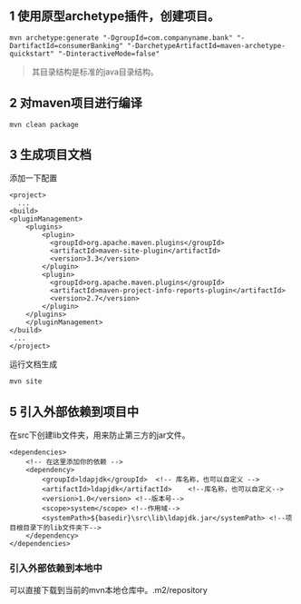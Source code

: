 ## 1 使用原型archetype插件，创建项目。

```
mvn archetype:generate "-DgroupId=com.companyname.bank" "-DartifactId=consumerBanking" "-DarchetypeArtifactId=maven-archetype-quickstart" "-DinteractiveMode=false"
```

> 其目录结构是标准的java目录结构。

## 2 对maven项目进行编译
```
mvn clean package
```

## 3 生成项目文档

添加一下配置
```
<project>
  ...
<build>
<pluginManagement>
    <plugins>
        <plugin>
          <groupId>org.apache.maven.plugins</groupId>
          <artifactId>maven-site-plugin</artifactId>
          <version>3.3</version>
        </plugin>
        <plugin>
          <groupId>org.apache.maven.plugins</groupId>
          <artifactId>maven-project-info-reports-plugin</artifactId>
          <version>2.7</version>
        </plugin>
    </plugins>
    </pluginManagement>
</build>
 ...
</project>
```

运行文档生成
```
mvn site
```

## 5 引入外部依赖到项目中
在src下创建lib文件夹，用来防止第三方的jar文件。
```
<dependencies>
    <!-- 在这里添加你的依赖 -->
    <dependency>
        <groupId>ldapjdk</groupId>  <!-- 库名称，也可以自定义 -->
        <artifactId>ldapjdk</artifactId>    <!--库名称，也可以自定义-->
        <version>1.0</version> <!--版本号-->
        <scope>system</scope> <!--作用域-->
        <systemPath>${basedir}\src\lib\ldapjdk.jar</systemPath> <!--项目根目录下的lib文件夹下-->
    </dependency> 
</dependencies>
```

### 引入外部依赖到本地中

可以直接下载到当前的mvn本地仓库中。.m2/repository

